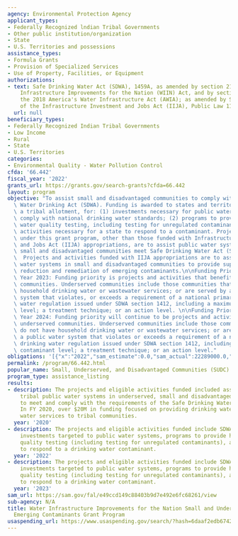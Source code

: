 ```yaml
---
agency: Environmental Protection Agency
applicant_types:
- Federally Recognized lndian Tribal Governments
- Other public institution/organization
- State
- U.S. Territories and possessions
assistance_types:
- Formula Grants
- Provision of Specialized Services
- Use of Property, Facilities, or Equipment
authorizations:
- text: Safe Drinking Water Act (SDWA), 1459A, as amended by section 2104 of the Water
    Infrastructure Improvements for the Nation (WIIN) Act, and by section 2005 of
    the 2018 America's Water Infrastructure Act (AWIA); as amended by Section 50104
    of the Infrastructure Investment and Jobs Act (IIJA), Public Law 117-58.
  url: null
beneficiary_types:
- Federally Recognized Indian Tribal Governments
- Low Income
- Rural
- State
- U.S. Territories
categories:
- Environmental Quality - Water Pollution Control
cfda: '66.442'
fiscal_year: '2022'
grants_url: https://grants.gov/search-grants?cfda=66.442
layout: program
objective: "To assist small and disadvantaged communities to comply with the Safe\
  \ Water Drinking Act (SDWA). Funding is awarded to states and territories, including\
  \ a tribal allotment, for: (1) investments necessary for public water systems to\
  \ comply with national drinking water standards; (2) programs to provide household\
  \ water quality testing, including testing for unregulated contaminants; and (3)\
  \ activities necessary for a state to respond to a contaminant. Projects/activities\
  \ under this grant program, other than those funded with Infrastructure Investment\
  \ and Jobs Act (IIJA) appropriations, are to assist public water systems in underserved,\
  \ small and disadvantaged communities meet Safe Drinking Water Act (SDWA) requirements.\
  \  Projects and activities funded with IIJA appropriations are to assist public\
  \ water systems in small and disadvantaged communities to provide support towards\
  \ reduction and remediation of emerging contaminants.\n\nFunding Priority - Fiscal\
  \ Year 2023: Funding priority is projects and activities that benefit underserved\
  \ communities. Underserved communities include those communities that do not have\
  \ household drinking water or wastewater services; or are served by a public water\
  \ system that violates, or exceeds a requirement of a national primary drinking\
  \ water regulation issued under SDWA section 1412, including a maximum contaminant\
  \ level; a treatment technique; or an action level. \n\nFunding Priority - Fiscal\
  \ Year 2024: Funding priority will continue to be projects and activities that benefit\
  \ underserved communities. Underserved communities include those communities that\
  \ do not have household drinking water or wastewater services; or are served by\
  \ a public water system that violates or exceeds a requirement of a national primary\
  \ drinking water regulation issued under SDWA section 1412, including a maximum\
  \ contaminant level; a treatment technique; or an action level."
obligations: '[{"x":"2022","sam_estimate":0.0,"sam_actual":22289000.0,"usa_spending_actual":22289000.0},{"x":"2023","sam_estimate":995076000.0,"sam_actual":0.0,"usa_spending_actual":823111460.0},{"x":"2024","sam_estimate":1044911000.0,"sam_actual":0.0,"usa_spending_actual":605808215.0}]'
permalink: /program/66.442.html
popular_name: Small, Underserved, and Disadvantaged Communities (SUDC) Grant Program
program_type: assistance_listing
results:
- description: The projects and eligible activities funded included assistance to
    tribal public water systems in underserved, small and disadvantaged communities
    to meet and comply with the requirements of the Safe Drinking Water Act (SDWA).
    In FY 2020, over $20M in funding focused on providing drinking water and drinking
    water services to tribal communities.
  year: '2020'
- description: The projects and eligible activities funded include SDWA compliance
    investments targeted to public water systems, programs to provide household water
    quality testing (including testing for unregulated contaminants), as well as activities
    to respond to a drinking water contaminant.
  year: '2022'
- description: The projects and eligible activities funded include SDWA compliance
    investments targeted to public water systems, programs to provide household water
    quality testing (including testing for unregulated contaminants), as well as activities
    to respond to a drinking water contaminant.
  year: '2023'
sam_url: https://sam.gov/fal/e49ccd149c88403b9d7e492e6fc68261/view
sub-agency: N/A
title: Water Infrastructure Improvements for the Nation Small and Underserved Communities
  Emerging Contaminants Grant Program
usaspending_url: https://www.usaspending.gov/search/?hash=6daaf2edb67429f2a13f51e61c814905
---
```

